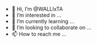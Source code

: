 - 👋 Hi, I’m @WALLIxTA
- 👀 I’m interested in ...
- 🌱 I’m currently learning ...
- 💞️ I’m looking to collaborate on ...
- 📫 How to reach me ...

<!---
WALLIxTA/WALLIxTA is a ✨ special ✨ repository because its `README.md` (this file) appears on your GitHub profile.
You can click the Preview link to take a look at your changes.
--->
